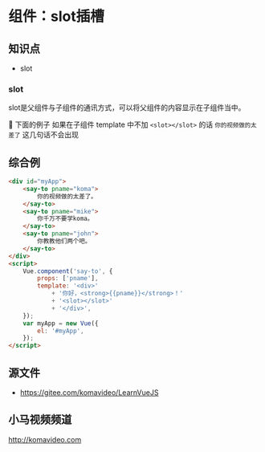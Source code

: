 组件：slot插槽
==============

## 知识点

* slot

### slot

slot是父组件与子组件的通讯方式，可以将父组件的内容显示在子组件当中。

🎸 下面的例子 如果在子组件 template 中不加 `<slot></slot>` 的话 `你的视频做的太差了` 这几句话不会出现

## 综合例

~~~html
<div id="myApp">
    <say-to pname="koma">
        你的视频做的太差了。
    </say-to>
    <say-to pname="mike">
        你千万不要学koma。
    </say-to>
    <say-to pname="john">
        你教教他们两个吧。
    </say-to>
</div>
<script>
    Vue.component('say-to', {
        props: ['pname'],
        template: '<div>'
            + '你好，<strong>{{pname}}</strong>！'
            + '<slot></slot>'
            + '</div>',
    });
    var myApp = new Vue({
        el: '#myApp',
    });
</script>
~~~

## 源文件

* https://gitee.com/komavideo/LearnVueJS

## 小马视频频道

http://komavideo.com
